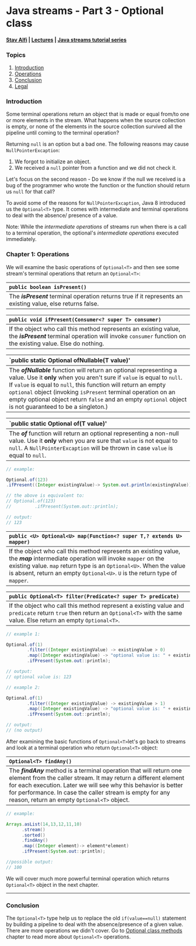 # Java streams - Part 3 - Optional class
#### [Stav Alfi](https://github.com/stavalfi) | [Lectures](https://github.com/stavalfi/lectures) | [Java streams tutorial series](https://gist.github.com/stavalfi/969539b245fd71f18ecd14f48eed2a5d)

### Topics

1. [Introduction](#introduction)
2. [Operations](#chapter-1-operations)
3. [Conclusion](#conclusion)
4. [Legal](#legal)

### Introduction


Some terminal operations return an object that is made or equal from/to one or more elements in the stream. What happens when the source collection is empty, or none of the elements in the source collection survived all the pipeline until coming to the terminal operation?

Returning `null` is an option but a bad one. The following reasons may cause `NullPointerExcaption`:

1. We forgot to initialize an object.
2. We received a `null` pointer from a function and we did not check it.

Let's focus on the second reason - Do we know if the null we received is a bug of the programmer who wrote the function or the function should return us `null` for that call?

To avoid some of the reasons for `NullPointerExcaption`, Java 8 introduced us the `Optional<T>` type. It comes with intermediate and terminal operations to deal with the absence/ presence of a value. 

Note: While the _intermediate operations_ of streams run when there is a call to a terminal operation, the optional's _intermediate operations_ executed immediately.

### Chapter 1: Operations

We will examine the basic operations of `Optional<T>` and then see some stream's terminal operations that return an `Optional<T>`:


| `public boolean isPresent()` |
| :--|
| The _**isPresent**_ terminal operation returns true if it represents an existing value, else returns false. |

| `public void ifPresent(Consumer<? super T> consumer)` |
| :--|
| If the object who call this method represents an existing value, the _**isPresent**_ terminal operation will invoke `consumer` function on the existing value. Else do nothing. |

| `public static <T> Optional<T> ofNullable(T value)' |
| :--|
| The _**ofNullable**_ function will return an optional representing a value. Use it **only** when you aren't sure if `value` is equal to `null`. If `value` is equal to `null`, this function will return an empty `optional` object (invoking `isPresent` terminal operation on an empty optional object return `false` and an empty `optional` object is not guaranteed to be a singleton.) |

| `public static <T> Optional<T> of(T value)' |
| :--|
| The _**of**_ function will return an optional representing a non-null value. Use it **only** when you are sure that `value` is not equal to `null`. A `NullPointerExcaption` will be thrown in case `value` is equal to `null`. |

``` java
// example:

Optional.of(123)
.ifPresent((Integer existingValue)-> System.out.println(existingValue));

// the above is equivalent to:
// Optional.of(123)
//         .ifPresent(System.out::println);

// output:
// 123
```

| `public <U> Optional<U> map(Function<? super T,? extends U> mapper)` |
| :-- |
| If the object who call this method represents an existing value, the _**map**_ intermediate operation will invoke `mapper` on the existing value. `map` return type is an `Optional<U>`. When the value is absent, return an empty `Optional<U>`. `U` is the return type of `mapper`. |

| `public Optional<T> filter(Predicate<? super T> predicate)` |
| :-- |
| If the object who call this method represent a existing value and `predicate` return `true` then return an `Optional<T>` with the same value. Else return an empty `Optional<T>`. |

```java
// example 1:

Optional.of(1)
        .filter((Integer existingValue) -> existingValue > 0)
        .map((Integer existingValue) -> "optional value is: " + existingValue)
        .ifPresent(System.out::println);

// output:
// optional value is: 123

```

``` java
// example 2:

Optional.of(1)
        .filter((Integer existingValue) -> existingValue > 1)
        .map((Integer existingValue) -> "optional value is: " + existingValue)
        .ifPresent(System.out::println);

// output:
// (no output)
```

After examining the basic functions of `Optional<T>`let's go back to streams and look at a terminal operation who return `Optional<T>` object:

| `Optional<T> findAny()` |
| :--|
| The _**findAny**_ method is a terminal operation that will return one element from the caller stream. It may return a different element for each execution. Later we will see why this behavior is better for performance. In case the caller stream is empty for any reason, return an empty `Optional<T>` object. |

```java
// example:

Arrays.asList(14,13,12,11,10)
      .stream()
      .sorted()
      .findAny()
      .map((Integer element)-> element*element)
      .ifPresent(System.out::println);

//possible output:
// 100
```

We will cover much more powerful terminal operation which returns `Optional<T>` object in the next chapter.

---

### Conclusion

The `Optional<T>` type help us to replace the old `if(value==null)` statement by building a pipeline to deal with the absence/presence of a given value. There are more operations we didn't cover. Go to [Optional class methods](#optional-class-methods) chapter to read more about `Optional<T>` operations.